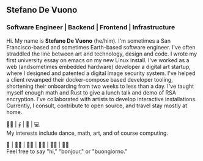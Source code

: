 ## Stefano De Vuono
### Software Engineer | Backend | Frontend | Infrastructure
Hi. My name is **Stefano De Vuono** (he/him). I'm sometimes a San Francisco-based and sometimes Earth-based software engineer. I've often straddled the line between art and technology, design and code. I wrote my first university essay on emacs on my new Linux install. I've worked as a web (andsometimes embedded hardware) developer a digital art startup, where I designed and patented a digital image security system. I've helped a client revamped their docker-compose based developer tooling, shortening their onboarding from two weeks to less than a day. I've taught myself enough math and Rust to give a lunch talk and demo of RSA encryption. I've collaborated with artists to develop interactive installations. Currently, I consult, contribute to open source, and travel stay mostly at home.

🕺🏽 | ∮ | 🎨 | 💻\
My interests include dance, math, art, and of course computing.

👋 | 👋🏻 | 👋🏼 | 👋🏽 | 👋🏾 | 👋🏿\
Feel free to say "hi," "bonjour," or "buongiorno."